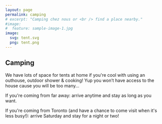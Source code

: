 ```yaml
---
layout: page
permalink: camping
# excerpt: "Camping chez nous or <br /> find a place nearby."
#image:
#  feature: sample-image-1.jpg
image:
  svg: tent.svg
  png: tent.png
---
```




## Camping

We have lots of space for tents at home if you're cool with using an outhouse, outdoor shower & cooking!
Yup you won’t have access to the house cause you will be too many...

If you're coming from far away: arrive anytime and stay as long as you want.

If you're coming from Toronto (and have a chance to come visit when it's less busy!): arrive Saturday and stay for a night or two!
